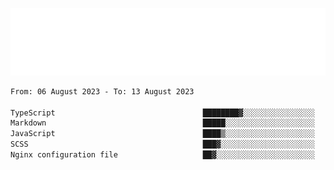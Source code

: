 [![](./hello.svg)](https://blog.yrobot.top?ref=github-yrobot)

<!--START_SECTION:waka-->

```txt
From: 06 August 2023 - To: 13 August 2023

TypeScript                                 ████████▓░░░░░░░░░░░░░░░░   34.54 %
Markdown                                   █████░░░░░░░░░░░░░░░░░░░░   20.00 %
JavaScript                                 ████▒░░░░░░░░░░░░░░░░░░░░   17.68 %
SCSS                                       ███▓░░░░░░░░░░░░░░░░░░░░░   15.20 %
Nginx configuration file                   ██▓░░░░░░░░░░░░░░░░░░░░░░   10.63 %
```

<!--END_SECTION:waka-->
